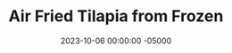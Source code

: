 ---
layout: post
title:  "Air Fried Tilapia from Frozen"
date:   2023-10-06 00:00:00 -05000
categories: 
- Recipes
- Fish
permalink: /recipes/tilapia
image: /assets/Food/Fish/Tilapia/tilapia.jpg
ing: tilapia-ing
facts: tilapia-facts
section1: 
start2: 
section2: 
start3: 
section3: 
start4: 
section4: 
start5: 
section5: 
Prep: 4
Rest: 
Cook: 6
Source1: https://summeryule.com/air-fryer-tilapia-with-garlic-chive-miso-butter/
Source2: 
whisk: https://s.samsungfood.com/yiE8x
tags: 
- air fry
- bake
- oven
- roast
- sea food
- lemon
- pepper
- lime
- tajin
- seafood
Description: Tilapia fillets are a staple in my freezer, as they're super easy to put together for a quick dinner during the week. They're made even faster by cooking them straight out of the freezer in the air fryer. These will be from freezer to plate in just 10 minutes, and put whatever spices you want on here!
Instructions: 
- Preheat your air fryer to 400F<br><br>

- Spray the bottom of the basket with oil, and place in the fish. Spray the top with fish, and season the top<br><br>

- Air fry for 6-7 minutes, flipping halfway. Season the other half when flipping. Squeeze some lemon juice on after<br><br>

- You can also bake the tilapia in the oven.  Bake at 400F for about 14 minutes, or until the thickest part reaches 145F. Squeeze on some lemon juice<br><br>

- If your tilapia is defrosted, you can air fry at 400F for 4-6 minutes, or bake in a 400F oven for 6-8 minutes
---
